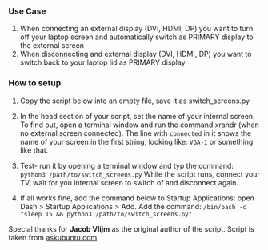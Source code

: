 ### Use Case

1. When connecting an external display (DVI, HDMI, DP) you want to turn off your laptop screen and automatically switch as PRIMARY display to the external screen
2. When disconnecting and external display (DVI, HDMI, DP) you want to switch back to your laptop lid as PRIMARY display

### How to setup

1. Copy the script below into an empty file, save it as switch_screens.py
2. In the head section of your script, set the name of your internal screen. To find out, open a terminal window and run the command xrandr (when no external screen connected). The line with `connected` in it shows the name of your screen in the first string, looking like: `VGA-1` or something like that.

3. Test- run it by opening a terminal window and typ the command:
   `python3 /path/to/switch_screens.py`
    While the script runs, connect your TV, wait for you internal screen to switch of and disconnect again.

4.  If all works fine, add the command below to Startup Applications: open Dash > Startup Applications > Add. Add the command:
    `/bin/bash -c "sleep 15 && python3 /path/to/switch_screens.py"`

Special thanks for **Jacob Vlijm** as the original author of the script.
Script is taken from [askubuntu.com](http://askubuntu.com/questions/740004/how-can-i-automatically-switch-off-internal-screen-when-an-external-screen-is-co) 
